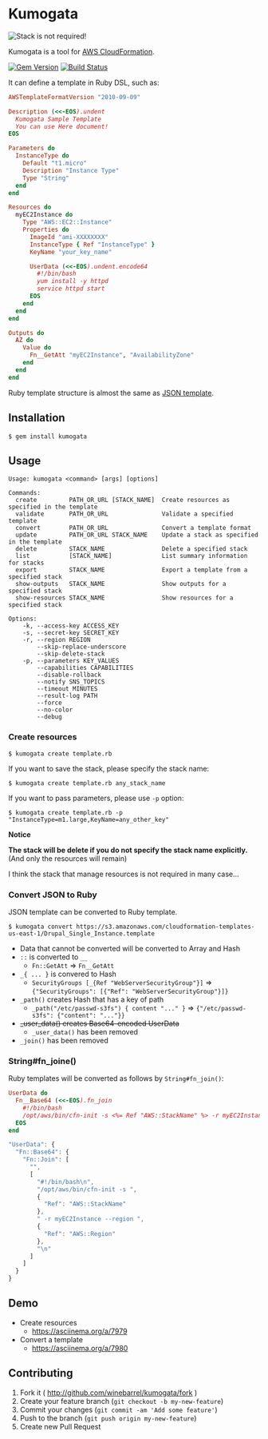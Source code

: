 # Kumogata

![Stack is not required!](http://serif.hatelabo.jp/images/cache/a69b56ca6985b6ee7e605a102445953f355f54f5/62192c286da4377e608f3f5a5200f1bec272a92e.gif)


Kumogata is a tool for [AWS CloudFormation](https://aws.amazon.com/cloudformation/).

[![Gem Version](https://badge.fury.io/rb/kumogata.png?201403050245)](http://badge.fury.io/rb/kumogata)
[![Build Status](https://drone.io/github.com/winebarrel/kumogata/status.png?201403050245)](https://drone.io/github.com/winebarrel/kumogata/latest)

It can define a template in Ruby DSL, such as:

```ruby
AWSTemplateFormatVersion "2010-09-09"

Description (<<-EOS).undent
  Kumogata Sample Template
  You can use Here document!
EOS

Parameters do
  InstanceType do
    Default "t1.micro"
    Description "Instance Type"
    Type "String"
  end
end

Resources do
  myEC2Instance do
    Type "AWS::EC2::Instance"
    Properties do
      ImageId "ami-XXXXXXXX"
      InstanceType { Ref "InstanceType" }
      KeyName "your_key_name"

      UserData (<<-EOS).undent.encode64
        #!/bin/bash
        yum install -y httpd
        service httpd start
      EOS
    end
  end
end

Outputs do
  AZ do
    Value do
      Fn__GetAtt "myEC2Instance", "AvailabilityZone"
    end
  end
end
```

Ruby template structure is almost the same as [JSON template](http://docs.aws.amazon.com/AWSCloudFormation/latest/UserGuide/template-structure.html).

## Installation

    $ gem install kumogata

## Usage

```
Usage: kumogata <command> [args] [options]

Commands:
  create         PATH_OR_URL [STACK_NAME]  Create resources as specified in the template
  validate       PATH_OR_URL               Validate a specified template
  convert        PATH_OR_URL               Convert a template format
  update         PATH_OR_URL STACK_NAME    Update a stack as specified in the template
  delete         STACK_NAME                Delete a specified stack
  list           [STACK_NAME]              List summary information for stacks
  export         STACK_NAME                Export a template from a specified stack
  show-outputs   STACK_NAME                Show outputs for a specified stack
  show-resources STACK_NAME                Show resources for a specified stack

Options:
    -k, --access-key ACCESS_KEY
    -s, --secret-key SECRET_KEY
    -r, --region REGION
        --skip-replace-underscore
        --skip-delete-stack
    -p, --parameters KEY_VALUES
        --capabilities CAPABILITIES
        --disable-rollback
        --notify SNS_TOPICS
        --timeout MINUTES
        --result-log PATH
        --force
        --no-color
        --debug
```

### Create resources

    $ kumogata create template.rb

If you want to save the stack, please specify the stack name:

    $ kumogata create template.rb any_stack_name

If you want to pass parameters, please use `-p` option:

    $ kumogata create template.rb -p "InstanceType=m1.large,KeyName=any_other_key"


**Notice**

**The stack will be delete if you do not specify the stack name explicitly.**
(And only the resources will remain)

I think the stack that manage resources is not required in many case...

### Convert JSON to Ruby

JSON template can be converted to Ruby template.

    $ kumogata convert https://s3.amazonaws.com/cloudformation-templates-us-east-1/Drupal_Single_Instance.template

* Data that cannot be converted will be converted to Array and Hash
* `::` is converted to `__`
  * `Fn::GetAtt` => `Fn__GetAtt`
* `_{ ... }` is convered to Hash
  * `SecurityGroups [_{Ref "WebServerSecurityGroup"}]` => `{"SecurityGroups": [{"Ref": "WebServerSecurityGroup"}]}`
* `_path()` creates Hash that has a key of path
  * `_path("/etc/passwd-s3fs") { content "..." }` => `{"/etc/passwd-s3fs": {"content": "..."}}`
* ~~_user_data() creates Base64-encoded UserData~~
  * `_user_data()` has been removed
* `_join()` has been removed

### String#fn_joine()

Ruby templates will be converted as follows by `String#fn_join()`:

```ruby
UserData do
  Fn__Base64 (<<-EOS).fn_join
    #!/bin/bash
    /opt/aws/bin/cfn-init -s <%= Ref "AWS::StackName" %> -r myEC2Instance --region <%= Ref "AWS::Region" %>
  EOS
end
```

```javascript
"UserData": {
  "Fn::Base64": {
    "Fn::Join": [
      "",
      [
        "#!/bin/bash\n",
        "/opt/aws/bin/cfn-init -s ",
        {
          "Ref": "AWS::StackName"
        },
        " -r myEC2Instance --region ",
        {
          "Ref": "AWS::Region"
        },
        "\n"
      ]
    ]
  }
}
```

## Demo

* Create resources
  * https://asciinema.org/a/7979
* Convert a template
  * https://asciinema.org/a/7980

## Contributing

1. Fork it ( http://github.com/winebarrel/kumogata/fork )
2. Create your feature branch (`git checkout -b my-new-feature`)
3. Commit your changes (`git commit -am 'Add some feature'`)
4. Push to the branch (`git push origin my-new-feature`)
5. Create new Pull Request
